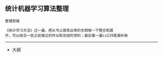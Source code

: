## 统计机器学习算法整理

    整理思路

    《统计学习方法》过一遍，把从书上提炼出来的东西做一下整合和展
    开，可以结合一些之前做过的作业和总结的资料；最后看一遍cs229查漏补缺

----

- 大纲

